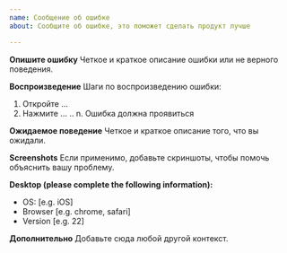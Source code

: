 ```yaml
---
name: Сообщение об ошибке
about: Сообщите об ошибке, это поможет сделать продукт лучше

---
```


**Опишите ошибку**
Четкое и краткое описание ошибки или не верного поведения.

**Воспроизведение**
Шаги по воспроизведению ошибки:
1. Откройте ...
2. Нажмите ...
..
n. Ошибка должна проявиться

**Ожидаемое поведение**
Четкое и краткое описание того, что вы ожидали.

**Screenshots**
Если применимо, добавьте скриншоты, чтобы помочь объяснить вашу проблему.

**Desktop (please complete the following information):**
 - OS: [e.g. iOS]
 - Browser [e.g. chrome, safari]
 - Version [e.g. 22]



**Дополнительно**
Добавьте сюда любой другой контекст.
